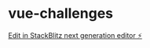 # vue-challenges

[Edit in StackBlitz next generation editor ⚡️](https://stackblitz.com/~/github.com/xoxosos/vue-challenges)